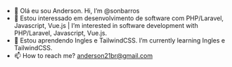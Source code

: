 - 👋 Olá eu sou Anderson. Hi, I’m @sonbarros
- 👀 Estou interessado em desenvolvimento de software com PHP/Laravel, Javascript, Vue.js | I’m interested in software development with PHP/Laravel, Javascript, Vue.js.
- 🌱 Estou aprendendo Ingles e TailwindCSS.  I’m currently learning Ingles e TailwindCSS.
- 📫 How to reach me? anderson21br@gmail.com

<!---
sonbarros/sonbarros is a ✨ special ✨ repository because its `README.md` (this file) appears on your GitHub profile.
You can click the Preview link to take a look at your changes.
--->
